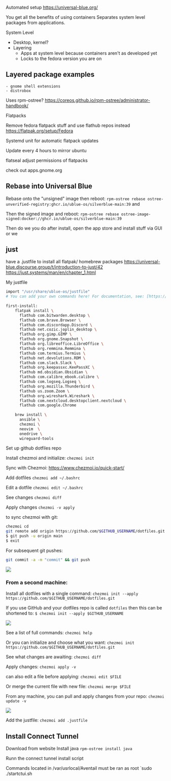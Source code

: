 Automated setup https://universal-blue.org/

You get all the benefits of using containers
Separates system level packages from applications.

System Level
- Desktop, kernel?
- Layering
	- Apps at system level because containers aren't as developed yet
	- Locks to the fedora version you are on

## Layered package examples
	- gnome shell extensions
	- distrobox

Uses rpm-ostree? https://coreos.github.io/rpm-ostree/administrator-handbook/

Flatpacks

Remove fedora flatpack stuff and use flathub repos instead https://flatpak.org/setup/Fedora

Systemd unit for automatic flatpack updates

Update every 4 hours to mirror ubuntu

flatseal
adjust permissions of flatpacks

check out apps.gnome.org

## Rebase into Universal Blue

Rebase onto the "unsigned" image then reboot:
`rpm-ostree rebase ostree-unverified-registry:ghcr.io/ublue-os/silverblue-main:39` and 

Then the signed image and reboot:
`rpm-ostree rebase ostree-image-signed:docker://ghcr.io/ublue-os/silverblue-main:39`
    
Then do we you do after install, open the app store and install stuff via GUI or we 

## just

have a .justfile to install all flatpak/ homebrew packages
https://universal-blue.discourse.group/t/introduction-to-just/42
https://just.systems/man/en/chapter_1.html

My justfile
```bash
import "/usr/share/ublue-os/justfile"  
# You can add your own commands here! For documentation, see: [https://ublue.it/guide/just/](https://ublue.it/guide/just/)  
  
first-install:  
    flatpak install \  
      flathub com.bitwarden.desktop \  
      flathub com.brave.Browser \  
      flathub com.discordapp.Discord \  
      flathub net.cozic.joplin_desktop \  
      flathub org.gimp.GIMP \  
      flathub org.gnome.Snapshot \  
      flathub org.libreoffice.LibreOffice \  
      flathub org.remmina.Remmina \  
      flathub com.termius.Termius \  
      flathub net.devolutions.RDM \  
      flathub com.slack.Slack \  
      flathub org.keepassxc.KeePassXC \  
      flathub md.obsidian.Obsidian \  
      flathub com.calibre_ebook.calibre \  
      flathub com.logseq.Logseq \  
      flathub org.mozilla.Thunderbird \  
      flathub us.zoom.Zoom \  
      flathub org.wireshark.Wireshark \  
      flathub com.nextcloud.desktopclient.nextcloud \  
      flathub com.google.Chrome  
  
    brew install \  
      ansible \  
      chezmoi \  
      neovim  \      
      onedrive \  
      wireguard-tools
```

Set up github dotfiles repo

Install chezmoi and initialize:
`chezmoi init`

Sync with Chezmoi: https://www.chezmoi.io/quick-start/

Add dotfiles
`chezmoi add ~/.bashrc`

Edit a dotfile
`chezmoi edit ~/.bashrc`

See changes
`chezmoi diff`

Apply changes
`chezmoi -v apply`

to sync chezmoi with git:
```bash
chezmoi cd
git remote add origin https://github.com/$GITHUB_USERNAME/dotfiles.git 
$ git push -u origin main 
$ exit
```

For subsequent git pushes:
```bash
git commit -a -m "commit" && git push
```

![](davidvargasxyz.github.io/docs/images/Pasted%20image%2020240904141011.png)

### From a second machine:

Install all dotfiles with a single command:
`chezmoi init --apply https://github.com/$GITHUB_USERNAME/dotfiles.git`

If you use GitHub and your dotfiles repo is called `dotfiles` then this can be shortened to:
`$ chezmoi init --apply $GITHUB_USERNAME`

![](Pasted%20image%2020240904142110%201.png)

See a list of full commands:
`chezmoi help`

Or you can initialize and choose what you want:
`chezmoi init https://github.com/$GITHUB_USERNAME/dotfiles.git`

See what changes are awaiting:
`chezmoi diff`

Apply changes:
`chezmoi apply -v`

can also edit a file before applying:
`chezmoi edit $FILE`

Or merge the current file with new file:
`chezmoi merge $FILE`

From any machine, you can pull and apply changes from your repo:
`chezmoi update -v`

![](Pasted%20image%2020240904141728.png)

Add the justfile:
`chezmoi add .justfile`

## Install Connect Tunnel

Download from website
Install java
`rpm-ostree install java`

Runn the connect tunnel install script

Commands located in /var/usrlocal/Aventail must be ran as root
`sudo ./startctui.sh

